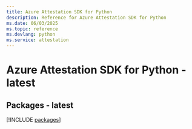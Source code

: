 ```yaml
---
title: Azure Attestation SDK for Python
description: Reference for Azure Attestation SDK for Python
ms.date: 06/03/2025
ms.topic: reference
ms.devlang: python
ms.service: attestation
---
```

# Azure Attestation SDK for Python - latest
## Packages - latest
[!INCLUDE [packages](attestation-index.md)]